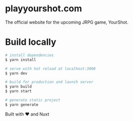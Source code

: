 # playyourshot.com

The official website for the upcoming JRPG game, YourShot.

# Build locally

```bash
# install dependencies
$ yarn install

# serve with hot reload at localhost:3000
$ yarn dev

# build for production and launch server
$ yarn build
$ yarn start

# generate static project
$ yarn generate
```

Built with :heart: and Nuxt
